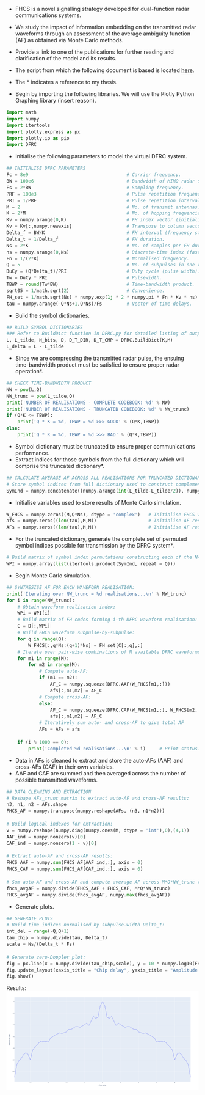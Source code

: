 - FHCS is a novel signalling strategy developed for dual-function radar communications systems.
- We study the impact of information embedding on the transmitted radar waveforms through an assessment of the average ambiguity function (AF) as obtained via Monte Carlo methods.
- Provide a link to one of the publications for further reading and clarification of the model and its results.
- The script from which the following document is based is located [here](https://github.com/WilliamBaxter417/Portfolio/blob/main/Dynamic%20Programming%20%26%20Algorithm%20Design/Radar%20Performance%20Analysis/avgAF.py).
- The \* indicates a reference to my thesis. <br>

- Begin by importing the following libraries. We will use the Plotly Python Graphing library (insert reason). <br>
```python
import math
import numpy
import itertools
import plotly.express as px
import plotly.io as pio
import DFRC
```
- Initialise the following parameters to model the virtual DFRC system. <br>
```python
## INITIALISE DFRC PARAMETERS
Fc = 8e9                                    # Carrier frequency.
BW = 100e6                                  # Bandwidth of MIMO radar system.
Fs = 2*BW                                   # Sampling frequency.
PRF = 100e3                                 # Pulse repetition frequency.
PRI = 1/PRF                                 # Pulse repetition interval.
M = 2                                       # No. of transmit antennas.
K = 2*M                                     # No. of hopping frequencies. Note that Q<=K. The maximum number of subpulses is when Q=K.
Kv = numpy.arange(0,K)                      # FH index vector (initialised as row vector).
Kv = Kv[:,numpy.newaxis]                    # Transpose to column vector.
Delta_f = BW/K                              # FH interval (frequency step).
Delta_t = 1/Delta_f                         # FH duration.
Ns = 2*K                                    # No. of samples per FH duration.
ns = numpy.arange(0,Ns)                     # Discrete-time index (fast-time).
Fn = 1/(2*K)                                # Normalised frequency.
Q = 5                                       # No. of subpulses in one radar pulse.
DuCy = (Q*Delta_t)/PRI                      # Duty cycle (pulse width).
Tw = DuCy * PRI                             # Pulsewidth.
TBWP = round(Tw*BW)                         # Time-bandwidth product.
sqrt05 = 1/math.sqrt(2)                     # Convenience.
FH_set = 1/math.sqrt(Ns) * numpy.exp(1j * 2 * numpy.pi * Fn * Kv * ns)  # Generate (K x ns) matrix of hopping frequencies.
tau = numpy.arange(-Q*Ns+1,Q*Ns)/Fs         # Vector of time-delays.
```

- Build the symbol dictionaries.
```python
## BUILD SYMBOL DICTIONARIES
### Refer to BuildDict function in DFRC.py for detailed listing of output variables.
L, L_tilde, N_bits, D, D_T_DIR, D_T_CMP = DFRC.BuildDict(K,M)
L_delta = L - L_tilde
```

- Since we are compressing the transmitted radar pulse, the ensuing time-bandwidth product must be satisfied to ensure proper radar operation\*.
```python
## CHECK TIME-BANDWIDTH PRODUCT
NW = pow(L,Q)
NW_trunc = pow(L_tilde,Q)
print('NUMBER OF REALISATIONS - COMPLETE CODEBOOK: %d' % NW)
print('NUMBER OF REALISATIONS - TRUNCATED CODEBOOK: %d' % NW_trunc)
if (Q*K <= TBWP):
    print('Q * K = %d, TBWP = %d >>> GOOD' % (Q*K,TBWP))
else:
    print('Q * K = %d, TBWP = %d >>> BAD' % (Q*K,TBWP))
```

- Symbol dictionary must be truncated to ensure proper communications performance.
- Extract indices for those symbols from the full dictionary which will comprise the truncated dictionary\*.
```python
## CALCULATE AVERAGE AF ACROSS ALL REALISATIONS FOR TRUNCATED DICTIONARY
# Store symbol indices from full dictionary used to construct complementarily truncated dictionary:
SymInd = numpy.concatenate((numpy.arange(int(L_tilde-L_tilde/2)), numpy.arange(int(L_tilde - L_tilde/2 + L_delta),L)))
```

- Initialise variables used to store results of Monte Carlo simulation.
```python
W_FHCS = numpy.zeros((M,Q*Ns), dtype = 'complex')   # Initialise FHCS waveform realisation.
afs = numpy.zeros((len(tau),M,M))                   # Initialise AF results matrix.
AFs = numpy.zeros((len(tau),M,M))                   # Initialise AF results matrix.
```

- For the truncated dictionary, generate the complete set of permuted symbol indices possible for transmission by the DFRC system\*.
```python
# Build matrix of symbol index permutations constructing each of the NW_trunc realisations:
WPI = numpy.array(list(itertools.product(SymInd, repeat = Q)))
```

- Begin Monte Carlo simulation.
```python
## SYNTHESISE AF FOR EACH WAVEFORM REALISATION:
print('Iterating over NW_trunc = %d realisations...\n' % NW_trunc)
for i in range(NW_trunc):
    # Obtain waveform realisation index:
    WPi = WPI[i]
    # Build matrix of FH codes forming i-th DFRC waveform realisation:
    C = D[:,WPi]
    # Build FHCS waveform subpulse-by-subpulse:
    for q in range(Q):
        W_FHCS[:,q*Ns:(q+1)*Ns] = FH_set[C[:,q],:]
    # Iterate over pair-wise combinations of M available DFRC waveforms:
    for m1 in range(M):
        for m2 in range(M):
            # Compute auto-AF:
            if (m1 == m2):
                AF_C = numpy.squeeze(DFRC.AAF(W_FHCS[m1,:]))
                afs[:,m1,m2] = AF_C
            # Compute cross-AF:
            else:
                AF_C = numpy.squeeze(DFRC.CAF(W_FHCS[m1,:], W_FHCS[m2,:]))
                afs[:,m1,m2] = AF_C
            # Iteratively sum auto- and cross-AF to give total AF
            AFs = AFs + afs

    if (i % 1000 == 0):
        print('Completed %d realisations...\n' % i)     # Print status.
```

- Data in AFs is cleaned to extract and store the auto-AFs (AAF) and cross-AFs (CAF) in their own variables.
- AAF and CAF are summed and then averaged across the number of possible transmitted waveforms.
```python
## DATA CLEANING AND EXTRACTION
# Reshape AFs_trunc matrix to extract auto-AF and cross-AF results:
n3, n1, n2 = AFs.shape
FHCS_AF = numpy.transpose(numpy.reshape(AFs, (n3, n1*n2)))

# Build logical indexes for extraction:
v = numpy.reshape(numpy.diag(numpy.ones(M, dtype = 'int'),0),(4,1))
AAF_ind = numpy.nonzero(v)[0]
CAF_ind = numpy.nonzero(1 - v)[0]

# Extract auto-AF and cross-AF results:
FHCS_AAF = numpy.sum(FHCS_AF[AAF_ind,:], axis = 0)
FHCS_CAF = numpy.sum(FHCS_AF[CAF_ind,:], axis = 0)

# Sum auto-AF and cross-AF and compute average AF across M*Q*NW_trunc total waveforms:
fhcs_avgAF = numpy.divide(FHCS_AAF + FHCS_CAF, M*Q*NW_trunc)
FHCS_avgAF = numpy.divide(fhcs_avgAF, numpy.max(fhcs_avgAF))
```

- Generate plots.
```python
## GENERATE PLOTS
# Build time indices normalised by subpulse-width Delta_t:
int_del = range(-Q,Q+1)
tau_chip = numpy.divide(tau, Delta_t)
scale = Ns/(Delta_t * Fs)

# Generate zero-Doppler plot:
fig = px.line(x = numpy.divide(tau_chip,scale), y = 10 * numpy.log10(FHCS_avgAF))
fig.update_layout(xaxis_title = "Chip delay", yaxis_title = "Amplitude (dB)")
fig.show()
```

Results:
![avgAF](https://github.com/WilliamBaxter417/Portfolio/blob/main/Dynamic%20Programming%20%26%20Algorithm%20Design/Radar%20Performance%20Analysis/avgAF.png)








